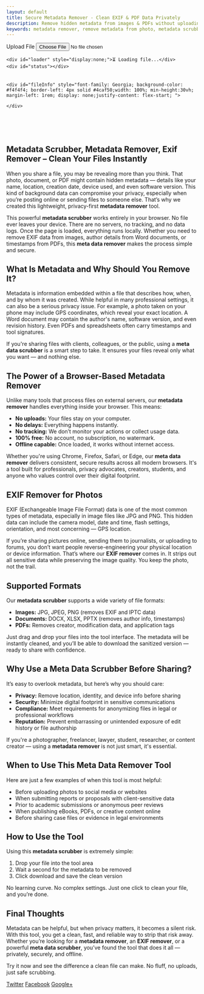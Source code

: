 ```yaml
---
layout: default
title: Secure Metadata Remover - Clean EXIF & PDF Data Privately
description: Remove hidden metadata from images & PDFs without uploading files. Client-side EXIF cleaner & PDF Metadata Scrubber.
keywords: metadata remover, remove metadata from photo, metadata scrubber, meta data scruber, remove meta data
---
```


<script src="/assets/js/pdf-lib.min.js"></script>
<script src="/assets/js/exif.js"></script>

<script type="application/ld+json">
{
  "@context": "https://schema.org",
  "@graph": [
    {
      "@type": "SoftwareApplication",
      "name": "Metadata Scrubber - Free Metadata Remover Tool",
      "applicationCategory": "UtilityApplication",
      "operatingSystem": "All",
      "softwareVersion": "1.0",
      "offers": {
        "@type": "Offer",
        "price": "0",
        "priceCurrency": "USD"
      },
      "url": "https://reptilebirds.com/meta-data-remover",
      "description": "A fast, secure, and offline metadata remover. This metadata scrubber tool lets you remove hidden metadata and EXIF data from images, PDFs, and Office files right in your browser."
    },
    {
      "@type": "FAQPage",
      "mainEntity": [
        {
          "@type": "Question",
          "name": "What is a metadata remover?",
          "acceptedAnswer": {
            "@type": "Answer",
            "text": "A metadata remover is a tool that deletes hidden data from files such as images, PDFs, and documents. This includes information like author, creation date, GPS coordinates, and editing history."
          }
        },
        {
          "@type": "Question",
          "name": "Does this metadata scrubber work offline?",
          "acceptedAnswer": {
            "@type": "Answer",
            "text": "Yes, the tool works 100% offline after the page loads. No files are uploaded or stored on any server."
          }
        },
        {
          "@type": "Question",
          "name": "Which file types are supported?",
          "acceptedAnswer": {
            "@type": "Answer",
            "text": "The tool supports JPG, PNG, PDF, DOCX, XLSX, PPTX, and similar common file formats containing metadata or EXIF data."
          }
        },
        {
          "@type": "Question",
          "name": "Is this meta data remover free to use?",
          "acceptedAnswer": {
            "@type": "Answer",
            "text": "Yes. This metadata remover tool is completely free, requires no registration, and does not add watermarks or track your files."
          }
        },
        {
          "@type": "Question",
          "name": "Can I use it to remove EXIF data from images?",
          "acceptedAnswer": {
            "@type": "Answer",
            "text": "Absolutely. The tool works as an EXIF remover for image files like JPG and PNG, erasing GPS data, camera info, and other metadata."
          }
        }
      ]
    },
    {
      "@type": "BreadcrumbList",
      "itemListElement": [
        {
          "@type": "ListItem",
          "position": 1,
          "name": "Home",
          "item": "https://reptilebirds.com"
        },
        {
          "@type": "ListItem",
          "position": 2,
          "name": "Metadata Remover",
          "item": "https://reptilebirds.com/meta-data-remover"
        }
      ]
    }
  ]
}
</script>


 <!-- Tool section -->
<section class="tool-section container">
    <div class="upload-section">
        <label for="file-input" class="upload-label">Upload File</label>
        <input type="file" id="file-input" accept="Image/*, .pdf">
    </div>

    <div id="loader" style="display:none;">⏳ Loading file...</div>
    <div id="status"></div>
</section>

<div style="margin-top: 20px;  max-height: 88vh; overflow: auto; display: flex; width: 99%;">
    
    <div id="fileInfo" style="font-family: Georgia; background-color: #f4f4f4; border-left: 4px solid #4caf50;width: 100%; min-height:30vh; margin-left: 1rem; display: none;justify-content: flex-start; ">
       
    </div>
    
</div>
<div style="margin-top: 5rem;">
  <section>
  <h1>Metadata Scrubber, Metadata Remover, Exif Remover – Clean Your Files Instantly</h1>

  <p>
    When you share a file, you may be revealing more than you think. That photo, document, or PDF might contain hidden metadata — details like your name, location, creation date, device used, and even software version. This kind of background data can compromise your privacy, especially when you’re posting online or sending files to someone else. That’s why we created this lightweight, privacy-first <strong>metadata remover</strong> tool.
  </p>

  <p>
    This powerful <strong>metadata scrubber</strong> works entirely in your browser. No file ever leaves your device. There are no servers, no tracking, and no data logs. Once the page is loaded, everything runs locally. Whether you need to remove EXIF data from images, author details from Word documents, or timestamps from PDFs, this <strong>meta data remover</strong> makes the process simple and secure.
  </p>

  <h2>What Is Metadata and Why Should You Remove It?</h2>

  <p>
    Metadata is information embedded within a file that describes how, when, and by whom it was created. While helpful in many professional settings, it can also be a serious privacy issue. For example, a photo taken on your phone may include GPS coordinates, which reveal your exact location. A Word document may contain the author's name, software version, and even revision history. Even PDFs and spreadsheets often carry timestamps and tool signatures.
  </p>

  <p>
    If you're sharing files with clients, colleagues, or the public, using a <strong>meta data scrubber</strong> is a smart step to take. It ensures your files reveal only what you want — and nothing else.
  </p>

  <h2>The Power of a Browser-Based Metadata Remover</h2>

  <p>
    Unlike many tools that process files on external servers, our <strong>metadata remover</strong> handles everything inside your browser. This means:
  </p>

  <ul>
    <li><strong>No uploads:</strong> Your files stay on your computer.</li>
    <li><strong>No delays:</strong> Everything happens instantly.</li>
    <li><strong>No tracking:</strong> We don’t monitor your actions or collect usage data.</li>
    <li><strong>100% free:</strong> No account, no subscription, no watermark.</li>
    <li><strong>Offline capable:</strong> Once loaded, it works without internet access.</li>
  </ul>

  <p>
    Whether you're using Chrome, Firefox, Safari, or Edge, our <strong>meta data remover</strong> delivers consistent, secure results across all modern browsers. It's a tool built for professionals, privacy advocates, creators, students, and anyone who values control over their digital footprint.
  </p>

  <h2>EXIF Remover for Photos</h2>

  <p>
    EXIF (Exchangeable Image File Format) data is one of the most common types of metadata, especially in image files like JPG and PNG. This hidden data can include the camera model, date and time, flash settings, orientation, and most concerning — GPS location.
  </p>

  <p>
    If you’re sharing pictures online, sending them to journalists, or uploading to forums, you don’t want people reverse-engineering your physical location or device information. That’s where our <strong>EXIF remover</strong> comes in. It strips out all sensitive data while preserving the image quality. You keep the photo, not the trail.
  </p>

  <h2>Supported Formats</h2>

  <p>
    Our <strong>metadata scrubber</strong> supports a wide variety of file formats:
  </p>

  <ul>
    <li><strong>Images:</strong> JPG, JPEG, PNG (removes EXIF and IPTC data)</li>
    <li><strong>Documents:</strong> DOCX, XLSX, PPTX (removes author info, timestamps)</li>
    <li><strong>PDFs:</strong> Removes creator, modification data, and application tags</li>
  </ul>

  <p>
    Just drag and drop your files into the tool interface. The metadata will be instantly cleaned, and you’ll be able to download the sanitized version — ready to share with confidence.
  </p>

  <h2>Why Use a Meta Data Scrubber Before Sharing?</h2>

  <p>
    It’s easy to overlook metadata, but here’s why you should care:
  </p>

  <ul>
    <li><strong>Privacy:</strong> Remove location, identity, and device info before sharing</li>
    <li><strong>Security:</strong> Minimize digital footprint in sensitive communications</li>
    <li><strong>Compliance:</strong> Meet requirements for anonymizing files in legal or professional workflows</li>
    <li><strong>Reputation:</strong> Prevent embarrassing or unintended exposure of edit history or file authorship</li>
  </ul>

  <p>
    If you're a photographer, freelancer, lawyer, student, researcher, or content creator — using a <strong>metadata remover</strong> is not just smart, it's essential.
  </p>

  <h2>When to Use This Meta Data Remover Tool</h2>

  <p>Here are just a few examples of when this tool is most helpful:</p>

  <ul>
    <li>Before uploading photos to social media or websites</li>
    <li>When submitting reports or proposals with client-sensitive data</li>
    <li>Prior to academic submissions or anonymous peer reviews</li>
    <li>When publishing eBooks, PDFs, or creative content online</li>
    <li>Before sharing case files or evidence in legal environments</li>
  </ul>

  <h2>How to Use the Tool</h2>

  <p>Using this <strong>metadata scrubber</strong> is extremely simple:</p>

  <ol>
    <li>Drop your file into the tool area</li>
    <li>Wait a second for the metadata to be removed</li>
    <li>Click download and save the clean version</li>
  </ol>

  <p>No learning curve. No complex settings. Just one click to clean your file, and you’re done.</p>

  <h2>Final Thoughts</h2>

  <p>
    Metadata can be helpful, but when privacy matters, it becomes a silent risk. With this tool, you get a clean, fast, and reliable way to strip that risk away. Whether you’re looking for a <strong>metadata remover</strong>, an <strong>EXIF remover</strong>, or a powerful <strong>meta data scrubber</strong>, you’ve found the tool that does it all — privately, securely, and offline.
  </p>

  <p>
    Try it now and see the difference a clean file can make. No fluff, no uploads, just safe scrubbing.
  </p>
</section>

</div>
  
<script src="/assets/js/metadata.js"></script>
</div>
<div class="page-footer">
  <div class="page-share">
    <a href="https://twitter.com/intent/tweet?text={{ page.title }}&url={{ site.url }}{{ page.url }}" title="Share on Twitter" rel="nofollow" target="_blank">Twitter</a>
    <a href="https://facebook.com/sharer.php?u={{ site.url }}{{ page.url }}" title="Share on Facebook" rel="nofollow" target="_blank">Facebook</a>
    <a href="https://plus.google.com/share?url={{ site.url }}{{ page.url }}" title="Share on Google+" rel="nofollow" target="_blank">Google+</a>
  </div>
</div>